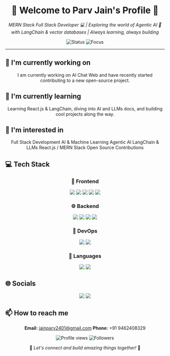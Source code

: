 <div align="center">

# 🌟 Welcome to Parv Jain's Profile 🌟

<p><em>MERN Stack Full Stack Developer 💻 | Exploring the world of Agentic AI 🤖 with LangChain & vector databases | Always learning, always building</em></p>

<img src="https://img.shields.io/badge/Status-Available_for_collaboration-brightgreen" alt="Status" />
<img src="https://img.shields.io/badge/Focus-Web_Development-blue" alt="Focus" />

</div>

<hr>

## 🔭 I'm currently working on

<div align="center"><p>I am currently working on AI Chat Web and have recently started contributing to a new open-source project.</p></div>

## 🌱 I'm currently learning

<div align="center"><p>Learning React.js & LangChain, diving into AI and LLMs docs, and building cool projects along the way.</p></div>

## 👀 I'm interested in

<div align="center"><p>Full Stack Development
AI & Machine Learning
Agentic AI
LangChain & LLMs
React.js / MERN Stack
Open Source Contributions</p></div>

## 💻 Tech Stack

<div align="center">

### 🎨 Frontend

<img src="https://img.shields.io/badge/-React-05122A?style=for-the-badge&color=ff69b4"> <img src="https://img.shields.io/badge/-Bootstrap-05122A?style=for-the-badge&color=ff69b4"> <img src="https://img.shields.io/badge/-CSS3-05122A?style=for-the-badge&color=ff69b4"> <img src="https://img.shields.io/badge/-HTML5-05122A?style=for-the-badge&color=ff69b4"> <img src="https://img.shields.io/badge/-Tailwind-05122A?style=for-the-badge&color=ff69b4">

### ⚙️ Backend

<img src="https://img.shields.io/badge/-Node.js-05122A?style=for-the-badge&color=4169e1"> <img src="https://img.shields.io/badge/-Express-05122A?style=for-the-badge&color=4169e1"> <img src="https://img.shields.io/badge/-MongoDB-05122A?style=for-the-badge&color=4169e1"> <img src="https://img.shields.io/badge/-MySQL-05122A?style=for-the-badge&color=4169e1">

### 🚀 DevOps

<img src="https://img.shields.io/badge/-AWS-05122A?style=for-the-badge&color=9370db"> <img src="https://img.shields.io/badge/-Docker-05122A?style=for-the-badge&color=9370db">

### 💬 Languages

<img src="https://img.shields.io/badge/-JavaScript-05122A?style=for-the-badge&color=FFA500"> <img src="https://img.shields.io/badge/-Python-05122A?style=for-the-badge&color=FFA500">

</div>

## 🌐 Socials

<div align="center">

<a href="https://github.com/Parvjain2003"><img src="https://img.shields.io/badge/github-%23121011.svg?style=for-the-badge&logo=github&logoColor=white&color=9a6bdf"></a> <a href="https://www.linkedin.com/in/parv-jain-530a98218/"><img src="https://img.shields.io/badge/linkedin-%230077B5.svg?style=for-the-badge&logo=linkedin&logoColor=white&color=df6b9a"></a> 

</div>

## 📫 How to reach me

<div align="center">

**Email:** jainparv2401@gmail.com
**Phone:** +91 9462408329

</div>

<div align="center">

<!-- ⚠️ Important: Replace 'Parvjain2003' with your actual GitHub username in the URLs below -->
<img src="https://komarev.com/ghpvc/?username=Parvjain2003&style=for-the-badge&color=blueviolet" alt="Profile views"/>

<img src="https://img.shields.io/github/followers/Parvjain2003?style=for-the-badge&color=ff69b4" alt="Followers"/>

<p>🌈 <i>Let's connect and build amazing things together!</i> 🚀</p>

</div>
